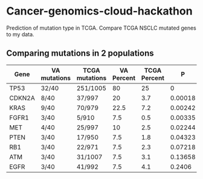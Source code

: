 Cancer-genomics-cloud-hackathon
========

Prediction of mutation type in TCGA. Compare TCGA NSCLC mutated genes
to my data.

Comparing mutations in 2 populations
-------

Gene | VA mutations | TCGA mutations | VA Percent | TCGA Percent | P       | Significant
-----|--------------|----------------|------------|--------------|---------|----------
TP53 | 32/40       | 251/1005        | 80         | 25           | 0       | TRUE
CDKN2A | 8/40       | 37/997         | 20         | 3.7          | 0.00018 | TRUE
KRAS | 9/40       | 70/979           | 22.5       | 7.2          | 0.00242 | TRUE
FGFR1 | 3/40       | 5/910           | 7.5        | 0.5          | 0.00335 | TRUE
MET | 4/40       | 25/997            | 10         | 2.5          | 0.02244 | FALSE
PTEN | 3/40       | 17/950           | 7.5        | 1.8          | 0.04323 | FALSE
RB1 | 3/40       | 22/971            | 7.5        | 2.3          | 0.07218 | FALSE
ATM | 3/40       | 31/1007           | 7.5        | 3.1          | 0.13658 | FALSE
EGFR | 3/40       | 41/992           | 7.5        | 4.1          | 0.2406  | FALSE
